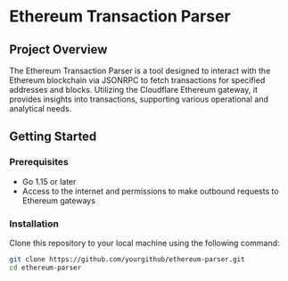 # Ethereum Transaction Parser

## Project Overview
The Ethereum Transaction Parser is a tool designed to interact with the Ethereum blockchain via JSONRPC to fetch transactions for specified addresses and blocks. Utilizing the Cloudflare Ethereum gateway, it provides insights into transactions, supporting various operational and analytical needs.

## Getting Started

### Prerequisites
- Go 1.15 or later
- Access to the internet and permissions to make outbound requests to Ethereum gateways

### Installation
Clone this repository to your local machine using the following command:
```bash
git clone https://github.com/yourgithub/ethereum-parser.git
cd ethereum-parser

